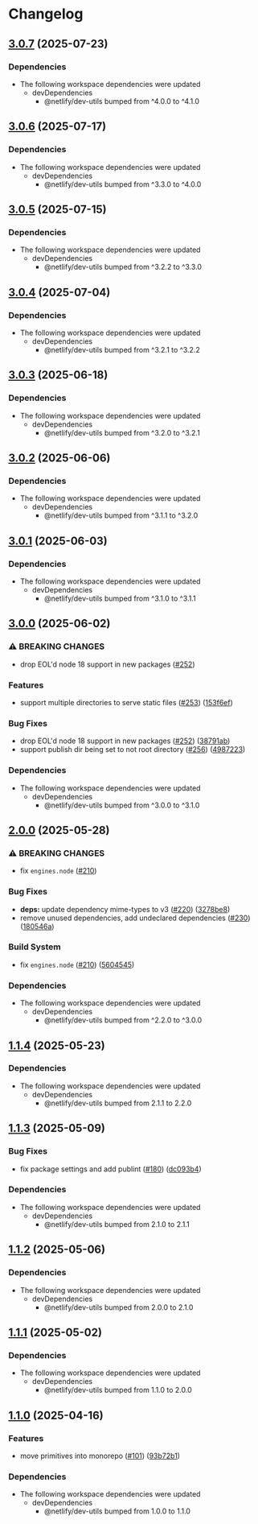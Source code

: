 # Changelog

## [3.0.7](https://github.com/netlify/primitives/compare/static-v3.0.6...static-v3.0.7) (2025-07-23)


### Dependencies

* The following workspace dependencies were updated
  * devDependencies
    * @netlify/dev-utils bumped from ^4.0.0 to ^4.1.0

## [3.0.6](https://github.com/netlify/primitives/compare/static-v3.0.5...static-v3.0.6) (2025-07-17)


### Dependencies

* The following workspace dependencies were updated
  * devDependencies
    * @netlify/dev-utils bumped from ^3.3.0 to ^4.0.0

## [3.0.5](https://github.com/netlify/primitives/compare/static-v3.0.4...static-v3.0.5) (2025-07-15)


### Dependencies

* The following workspace dependencies were updated
  * devDependencies
    * @netlify/dev-utils bumped from ^3.2.2 to ^3.3.0

## [3.0.4](https://github.com/netlify/primitives/compare/static-v3.0.3...static-v3.0.4) (2025-07-04)


### Dependencies

* The following workspace dependencies were updated
  * devDependencies
    * @netlify/dev-utils bumped from ^3.2.1 to ^3.2.2

## [3.0.3](https://github.com/netlify/primitives/compare/static-v3.0.2...static-v3.0.3) (2025-06-18)


### Dependencies

* The following workspace dependencies were updated
  * devDependencies
    * @netlify/dev-utils bumped from ^3.2.0 to ^3.2.1

## [3.0.2](https://github.com/netlify/primitives/compare/static-v3.0.1...static-v3.0.2) (2025-06-06)


### Dependencies

* The following workspace dependencies were updated
  * devDependencies
    * @netlify/dev-utils bumped from ^3.1.1 to ^3.2.0

## [3.0.1](https://github.com/netlify/primitives/compare/static-v3.0.0...static-v3.0.1) (2025-06-03)


### Dependencies

* The following workspace dependencies were updated
  * devDependencies
    * @netlify/dev-utils bumped from ^3.1.0 to ^3.1.1

## [3.0.0](https://github.com/netlify/primitives/compare/static-v2.0.0...static-v3.0.0) (2025-06-02)


### ⚠ BREAKING CHANGES

* drop EOL'd node 18 support in new packages ([#252](https://github.com/netlify/primitives/issues/252))

### Features

* support multiple directories to serve static files ([#253](https://github.com/netlify/primitives/issues/253)) ([153f6ef](https://github.com/netlify/primitives/commit/153f6efda2e681d98753ebd7a1cb487ffc55560b))


### Bug Fixes

* drop EOL'd node 18 support in new packages ([#252](https://github.com/netlify/primitives/issues/252)) ([38791ab](https://github.com/netlify/primitives/commit/38791ab91dcbf1f05093ba123eaccdf960a2d6e7))
* support publish dir being set to not root directory ([#256](https://github.com/netlify/primitives/issues/256)) ([4987223](https://github.com/netlify/primitives/commit/4987223d8850d4a724eb6f9bdbc855edbe463e50))


### Dependencies

* The following workspace dependencies were updated
  * devDependencies
    * @netlify/dev-utils bumped from ^3.0.0 to ^3.1.0

## [2.0.0](https://github.com/netlify/primitives/compare/static-v1.1.4...static-v2.0.0) (2025-05-28)


### ⚠ BREAKING CHANGES

* fix `engines.node` ([#210](https://github.com/netlify/primitives/issues/210))

### Bug Fixes

* **deps:** update dependency mime-types to v3 ([#220](https://github.com/netlify/primitives/issues/220)) ([3278be8](https://github.com/netlify/primitives/commit/3278be806e465c3baa4ee75a977350e1ede1111b))
* remove unused dependencies, add undeclared dependencies ([#230](https://github.com/netlify/primitives/issues/230)) ([180546a](https://github.com/netlify/primitives/commit/180546aa03b569000ed52cafb07014e9a4c76a1a))


### Build System

* fix `engines.node` ([#210](https://github.com/netlify/primitives/issues/210)) ([5604545](https://github.com/netlify/primitives/commit/56045450d0f6c24988a8956c1946209bda4502bc))


### Dependencies

* The following workspace dependencies were updated
  * devDependencies
    * @netlify/dev-utils bumped from ^2.2.0 to ^3.0.0

## [1.1.4](https://github.com/netlify/primitives/compare/static-v1.1.3...static-v1.1.4) (2025-05-23)


### Dependencies

* The following workspace dependencies were updated
  * devDependencies
    * @netlify/dev-utils bumped from 2.1.1 to 2.2.0

## [1.1.3](https://github.com/netlify/primitives/compare/static-v1.1.2...static-v1.1.3) (2025-05-09)


### Bug Fixes

* fix package settings and add publint ([#180](https://github.com/netlify/primitives/issues/180)) ([dc093b4](https://github.com/netlify/primitives/commit/dc093b4bece80c79b73981602033e60497f87aa4))


### Dependencies

* The following workspace dependencies were updated
  * devDependencies
    * @netlify/dev-utils bumped from 2.1.0 to 2.1.1

## [1.1.2](https://github.com/netlify/primitives/compare/static-v1.1.1...static-v1.1.2) (2025-05-06)


### Dependencies

* The following workspace dependencies were updated
  * devDependencies
    * @netlify/dev-utils bumped from 2.0.0 to 2.1.0

## [1.1.1](https://github.com/netlify/primitives/compare/static-v1.1.0...static-v1.1.1) (2025-05-02)


### Dependencies

* The following workspace dependencies were updated
  * devDependencies
    * @netlify/dev-utils bumped from 1.1.0 to 2.0.0

## [1.1.0](https://github.com/netlify/primitives/compare/static-v1.0.0...static-v1.1.0) (2025-04-16)


### Features

* move primitives into monorepo ([#101](https://github.com/netlify/primitives/issues/101)) ([93b72b1](https://github.com/netlify/primitives/commit/93b72b1364022e45cbd87814dc6aa235f1e1c83e))


### Dependencies

* The following workspace dependencies were updated
  * devDependencies
    * @netlify/dev-utils bumped from 1.0.0 to 1.1.0
